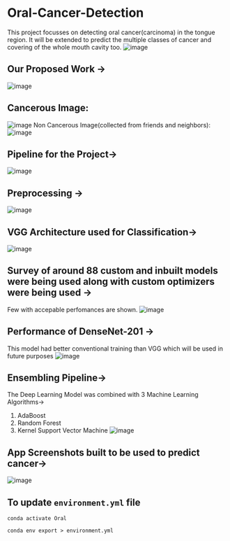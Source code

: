 # Oral-Cancer-Detection
This project focusses on detecting oral cancer(carcinoma) in the tongue region. It will be extended to predict the multiple classes of cancer and covering of the whole mouth cavity too.
![image](https://user-images.githubusercontent.com/98142436/162369512-22cd338d-8db3-42f0-8b8d-2fe277fabe33.png)

## Our Proposed Work ->
![image](https://user-images.githubusercontent.com/98142436/162369597-894dab69-8135-4763-9f58-208fbeb954a8.png)

## Cancerous Image:
![image](https://user-images.githubusercontent.com/98142436/162369852-cd922fb2-6b9c-47ca-860b-702b0c3a2222.png)
Non Cancerous Image(collected from friends and neighbors):
![image](https://user-images.githubusercontent.com/98142436/162369923-f1091850-57ca-416f-9fcb-52ca20d7a305.png)

## Pipeline for the Project->
![image](https://user-images.githubusercontent.com/98142436/162369992-2c007814-e17d-4753-9bbf-12a308c38db3.png)

## Preprocessing ->
![image](https://user-images.githubusercontent.com/98142436/162370198-92505943-a73b-4910-ab17-9bc00c8fb738.png)

## VGG Architecture used for Classification-> 
![image](https://user-images.githubusercontent.com/98142436/162370234-83444604-1125-41d0-8e5a-348dea2654bb.png)

## Survey of around 88 custom and inbuilt models were being used along with custom optimizers were being used ->
Few with accepable perfomances are shown.
![image](https://user-images.githubusercontent.com/98142436/162370615-e8ec2db2-de88-40a9-8dd2-d8094fdc81f6.png)

## Performance of DenseNet-201 ->
This model had better conventional training than VGG which will be used in future purposes
![image](https://user-images.githubusercontent.com/98142436/162370705-5d97a6a8-ad82-4bd0-87d1-b80b12ca9a60.png)

## Ensembling Pipeline->
The Deep Learning Model was combined with 3 Machine Learning Algorithms->
1. AdaBoost
2. Random Forest
3. Kernel Support Vector Machine
![image](https://user-images.githubusercontent.com/98142436/162370958-d6c226c7-0cad-4755-97ae-354fc85d4c86.png)

## App Screenshots built to be used to predict cancer->
![image](https://user-images.githubusercontent.com/98142436/162371053-77cbf2fb-c9ca-44e5-86b2-c5e8f256d6ce.png)


## To update `environment.yml` file
`conda activate Oral`

`conda env export > environment.yml`
